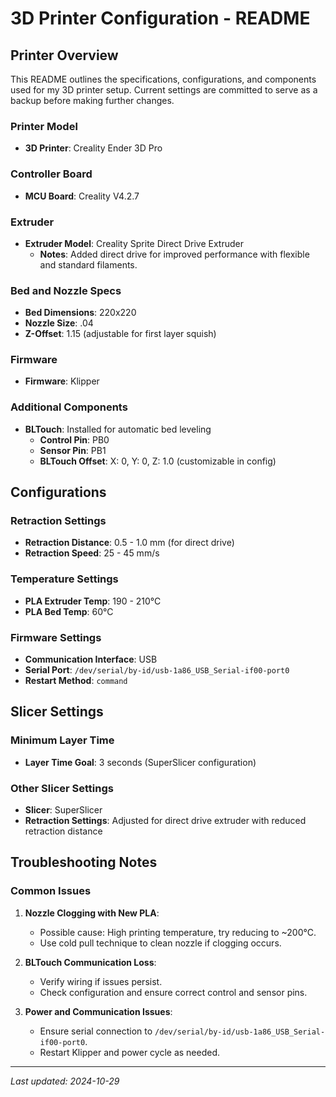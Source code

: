 # 3D Printer Configuration - README

## Printer Overview
This README outlines the specifications, configurations, and components used for my 3D printer setup. Current settings are committed to serve as a backup before making further changes.

### Printer Model
- **3D Printer**: Creality Ender 3D Pro

### Controller Board
- **MCU Board**: Creality V4.2.7

### Extruder
- **Extruder Model**: Creality Sprite Direct Drive Extruder
  - **Notes**: Added direct drive for improved performance with flexible and standard filaments.

### Bed and Nozzle Specs
- **Bed Dimensions**: 220x220
- **Nozzle Size**: .04
- **Z-Offset**: 1.15 (adjustable for first layer squish)

### Firmware
- **Firmware**: Klipper

### Additional Components
- **BLTouch**: Installed for automatic bed leveling
  - **Control Pin**: PB0
  - **Sensor Pin**: PB1
  - **BLTouch Offset**: X: 0, Y: 0, Z: 1.0 (customizable in config)
  
## Configurations

### Retraction Settings
- **Retraction Distance**: 0.5 - 1.0 mm (for direct drive)
- **Retraction Speed**: 25 - 45 mm/s

### Temperature Settings
- **PLA Extruder Temp**: 190 - 210°C
- **PLA Bed Temp**: 60°C

### Firmware Settings
- **Communication Interface**: USB
- **Serial Port**: `/dev/serial/by-id/usb-1a86_USB_Serial-if00-port0`
- **Restart Method**: `command`

## Slicer Settings

### Minimum Layer Time
- **Layer Time Goal**: 3 seconds (SuperSlicer configuration)

### Other Slicer Settings
- **Slicer**: SuperSlicer
- **Retraction Settings**: Adjusted for direct drive extruder with reduced retraction distance

## Troubleshooting Notes

### Common Issues
1. **Nozzle Clogging with New PLA**:
   - Possible cause: High printing temperature, try reducing to ~200°C.
   - Use cold pull technique to clean nozzle if clogging occurs.
   
2. **BLTouch Communication Loss**:
   - Verify wiring if issues persist.
   - Check configuration and ensure correct control and sensor pins.

3. **Power and Communication Issues**:
   - Ensure serial connection to `/dev/serial/by-id/usb-1a86_USB_Serial-if00-port0`.
   - Restart Klipper and power cycle as needed.

---

_Last updated: 2024-10-29_

